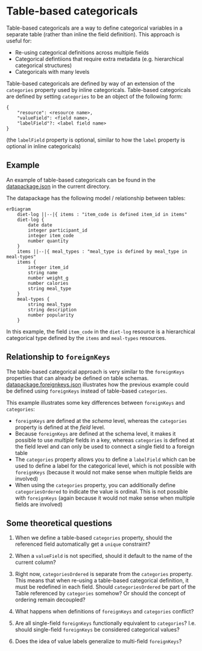 # Table-based categoricals

Table-based categoricals are a way to define categorical variables in a separate
table (rather than inline the field definition). This approach is useful for:

- Re-using categorical definitions across multiple fields
- Categorical defintiions that require extra metadata (e.g. hierarchical
  categorical structures)
- Categoricals with many levels

Table-based categoricals are defined by way of an extension of the `categories`
property used by inline categoricals. Table-based categoricals are defined by
setting `categories` to be an object of the following form:

```
{
    "resource": <resource name>,
    "valueField": <field name>,
    "labelField"?: <label field name>
}
```

(the `labelField` property is optional, similar to how the `label` property is
optional in inline categoricals)

## Example

An example of table-based categoricals can be found in the
[datapackage.json](./datapackage.json) in the current directory.

The datapackage has the following model / relationship between tables:

```mermaid
erDiagram
    diet-log ||--|{ items : "item_code is defined item_id in items"
    diet-log {
        date date
        integer participant_id
        integer item_code
        number quantity
    }
    items ||--|{ meal_types : "meal_type is defined by meal_type in meal-types"
    items {
        integer item_id
        string name
        number weight_g
        number calories
        string meal_type
    }
    meal-types {
        string meal_type
        string description
        number popularity
    }
```

In this example, the field `item_code` in the `diet-log` resource is a
hierarchical categorical type defined by the `items` and `meal-types` resources.

## Relationship to `foreignKeys`

The table-based categorical approach is very similar to the `foreignKeys`
properties that can already be defined on table schemas.
[datapackage.foreignkeys.json](./datapackage.foreignkeys.json) illustrates how
the previous example could be defined using `foreignKeys` instead of table-based
`categories`.

This example illustrates some key differences between `foreignKeys` and
`categories`:

- `foreignKeys` are defined at the _schema_ level, whereas the `categories`
  property is defined at the _field_ level.
- Because `foreignKeys` are defined at the schema level, it makes it possible to
  use _multiple_ fields in a key, whereas `categories` is defined at the field
  level and can only be used to connect a single field to a foreign table
- The `categories` property allows you to define a `labelField` which can be
  used to define a label for the categorical level, which is not possible with
  `foreignKeys` (because it would not make sense when multiple fields are
  involved)
- When using the `categories` property, you can additionally define
  `categoriesOrdered` to indicate the value is ordinal. This is not possible
  with `foreignKeys` (again because it would not make sense when multiple fields
  are involved)

## Some theoretical questions

1. When we define a table-based `categories` property, should the referenced
   field automatically get a `unique` constraint?

1. When a `valueField` is not specified, should it default to the name of the
   current column?

1. Right now, `categoriesOrdered` is separate from the `categories` property.
   This means that when re-using a table-based categorical definition, it must
   be redefined in each field. Should `categoriesOrdered` be part of the Table
   referenced by `categories` somehow? Or should the concept of ordering remain
   decoupled?

1. What happens when definitions of `foreignKeys` and `categories` conflict?

1. Are all single-field `foreignKeys` functionally equivalent to `categories`?
   I.e. should single-field `foreignKeys` be considered categorical values?

1. Does the idea of value labels generalize to multi-field `foreignKeys`?
